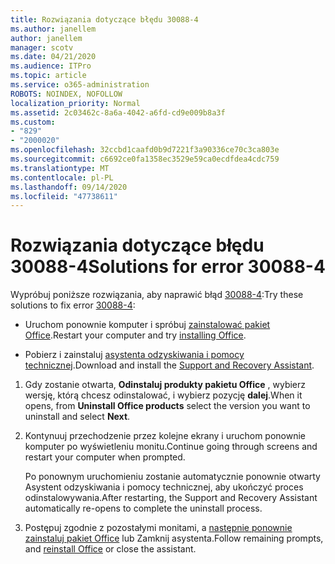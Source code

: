 ```yaml
---
title: Rozwiązania dotyczące błędu 30088-4
ms.author: janellem
author: janellem
manager: scotv
ms.date: 04/21/2020
ms.audience: ITPro
ms.topic: article
ms.service: o365-administration
ROBOTS: NOINDEX, NOFOLLOW
localization_priority: Normal
ms.assetid: 2c03462c-8a6a-4042-a6fd-cd9e009b8a3f
ms.custom:
- "829"
- "2000020"
ms.openlocfilehash: 32ccbd1caafd0b9d7221f3a90336ce70c3ca803e
ms.sourcegitcommit: c6692ce0fa1358ec3529e59ca0ecdfdea4cdc759
ms.translationtype: MT
ms.contentlocale: pl-PL
ms.lasthandoff: 09/14/2020
ms.locfileid: "47738611"
---
```

# <a name="solutions-for-error-30088-4"></a><span data-ttu-id="d7b5e-102">Rozwiązania dotyczące błędu 30088-4</span><span class="sxs-lookup"><span data-stu-id="d7b5e-102">Solutions for error 30088-4</span></span>

<span data-ttu-id="d7b5e-103">Wypróbuj poniższe rozwiązania, aby naprawić błąd [30088-4](https://support.office.com/article/d5df89a9-0507-4b4c-92f9-22f457e630aa?wt.mc_id=Alchemy_ClientDIA):</span><span class="sxs-lookup"><span data-stu-id="d7b5e-103">Try these solutions to fix error [30088-4](https://support.office.com/article/d5df89a9-0507-4b4c-92f9-22f457e630aa?wt.mc_id=Alchemy_ClientDIA):</span></span>
  
- <span data-ttu-id="d7b5e-104">Uruchom ponownie komputer i spróbuj [zainstalować pakiet Office](https://portal.office.com/OLS/MySoftware.aspx).</span><span class="sxs-lookup"><span data-stu-id="d7b5e-104">Restart your computer and try [installing Office](https://portal.office.com/OLS/MySoftware.aspx).</span></span>

- <span data-ttu-id="d7b5e-105">Pobierz i zainstaluj [asystenta odzyskiwania i pomocy technicznej](https://aka.ms/SARA-OfficeUninstall-Alchemy).</span><span class="sxs-lookup"><span data-stu-id="d7b5e-105">Download and install the [Support and Recovery Assistant](https://aka.ms/SARA-OfficeUninstall-Alchemy).</span></span>

1. <span data-ttu-id="d7b5e-106">Gdy zostanie otwarta, **Odinstaluj produkty pakietu Office** , wybierz wersję, którą chcesz odinstalować, i wybierz pozycję **dalej**.</span><span class="sxs-lookup"><span data-stu-id="d7b5e-106">When it opens, from **Uninstall Office products** select the version you want to uninstall and select **Next**.</span></span>

2. <span data-ttu-id="d7b5e-107">Kontynuuj przechodzenie przez kolejne ekrany i uruchom ponownie komputer po wyświetleniu monitu.</span><span class="sxs-lookup"><span data-stu-id="d7b5e-107">Continue going through screens and restart your computer when prompted.</span></span>

    <span data-ttu-id="d7b5e-108">Po ponownym uruchomieniu zostanie automatycznie ponownie otwarty Asystent odzyskiwania i pomocy technicznej, aby ukończyć proces odinstalowywania.</span><span class="sxs-lookup"><span data-stu-id="d7b5e-108">After restarting, the Support and Recovery Assistant automatically re-opens to complete the uninstall process.</span></span>

3. <span data-ttu-id="d7b5e-109">Postępuj zgodnie z pozostałymi monitami, a [następnie ponownie zainstaluj pakiet Office](https://portal.office.com/OLS/MySoftware.aspx) lub Zamknij asystenta.</span><span class="sxs-lookup"><span data-stu-id="d7b5e-109">Follow remaining prompts, and [reinstall Office](https://portal.office.com/OLS/MySoftware.aspx) or close the assistant.</span></span>
